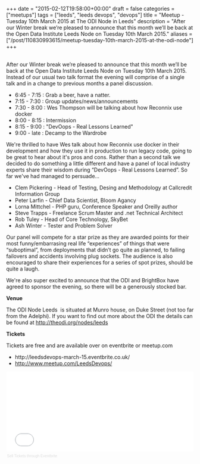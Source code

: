 +++
date = "2015-02-12T19:58:00+00:00"
draft = false
categories = ["meetups"]
tags = ["leeds", "leeds devops", "devops"]
title = "Meetup - Tuesday 10th March 2015 at The ODI Node in Leeds"
description = "After our Winter break we’re pleased to announce that this month we’ll be back at the Open Data Institute Leeds Node on Tuesday 10th March 2015."
aliases = ["/post/110830993615/meetup-tuesday-10th-march-2015-at-the-odi-node"]
+++
<p><br />After our Winter break we’re pleased to announce that this month we’ll be back at the Open Data Institute Leeds Node on Tuesday 10th March 2015. Instead of our usual two talk format the evening will comprise of a single talk and in a change to previous months a panel discussion.</p><!-- more --><ul><li>6:45 - 7:15 : Grab a beer, have a natter.</li><li>7:15 - 7:30 : Group updates/news/announcements</li><li>7:30 - 8:00 : Wes Thompson will be talking about how Reconnix use docker</li><li>8:00 - 8:15 : Intermission</li><li>8:15 - 9:00 : "DevOops - Real Lessons Learned"</li><li>9:00 - late : Decamp to the Wardrobe</li></ul><p>We're thrilled to have Wes talk about how Reconnix use docker in their development and how they use it in production to run legacy code, going to be great to hear about it's pros and cons. Rather than a second talk we decided to do something a little different and have a panel of local industry experts share their wisdom during “DevOops - Real Lessons Learned”. So far we've had managed to persuade...
</p><ul>
<li>Clem Pickering - Head of Testing, Desing and Methodology at Callcredit Information Group</li>
<li>Peter Larfin - Chief Data Scientist, Bloom Agancy </li>
<li>Lorna Mittchel - PHP guru, Conference Speaker and Oreilly author</li>
<li>Steve Trapps - Freelance Scrum Master and .net Technical Architect</li>
<li>Rob Tuley - Head of Core Technology, SkyBet</li>
<li>Ash Winter - Tester and Problem Solver</li>
</ul>
Our panel will compete for a star prize as they are awarded points for their most funny/embarrasing real life “experiences” of things that were “suboptimal”, from deployments that didn’t go quite as planned, to failing failovers and accidents involving plug sockets. The audience is also encouraged to share their experiences for a series of spot prizes, should be quite a laugh.<p>We're also super excited to announce that the ODI and BrightBox have agreed to sponsor the evening, so there will be a generously stocked bar. </p><p><b>Venue</b></p><p>The ODI Node Leeds&nbsp; is situated at Munro house, on Duke Street (not too far from the Adelphi). If you want to find out more about the ODI the details can be found at <a href="http://theodi.org/nodes/leeds">http://theodi.org/nodes/leeds</a></p><p><b>Tickets</b></p><p>Tickets are free and are available over on eventbrite or meetup.com</p><ul><li>http://leedsdevops-march-15.eventbrite.co.uk/</li><li><a href="http://www.meetup.com/LeedsDevops/">http://www.meetup.com/LeedsDevops/</a></li></ul>
<div style="width:100%; text-align:left;"><iframe src="//eventbrite.co.uk/tickets-external?eid=15748422957&amp;ref=etckt" frameborder="0" height="214" width="100%" marginheight="5" marginwidth="5" scrolling="auto"></iframe><div style="font-family:Helvetica, Arial; font-size:10px; padding:5px 0 5px; margin:2px; width:100%; text-align:left;"><a style="color:#ddd; text-decoration:none;" target="_blank" href="http://www.eventbrite.co.uk/r/etckt">Sell Tickets</a> <span style="color:#ddd;">through</span> <a style="color:#ddd; text-decoration:none;" target="_blank" href="http://www.eventbrite.co.uk?ref=etckt">Eventbrite</a></div></div>
